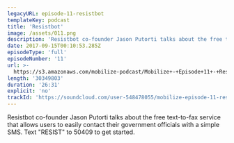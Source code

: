 ```yaml
---
legacyURL: episode-11-resistbot
templateKey: podcast
title: 'Resistbot'
image: /assets/011.png
description: 'Resistbot co-founder Jason Putorti talks about the free text-to-fax service that allows users to easily contact their government officials with a simple SMS. Text "RESIST" to 50409 to get started.'
date: 2017-09-15T00:10:53.285Z
episodeType: 'full'
episodeNumber: '11'
url: >-
  https://s3.amazonaws.com/mobilize-podcast/Mobilize+-+Episode+11+-+Resistbot.mp3
length: '30349803'
duration: '26:31'
explicit: 'no'
trackId: 'https://soundcloud.com/user-548478055/mobilize-episode-11-resistbot'
---
```

Resistbot co-founder Jason Putorti talks about the free text-to-fax service that allows users to easily contact their government officials with a simple SMS. Text "RESIST" to 50409 to get started.



